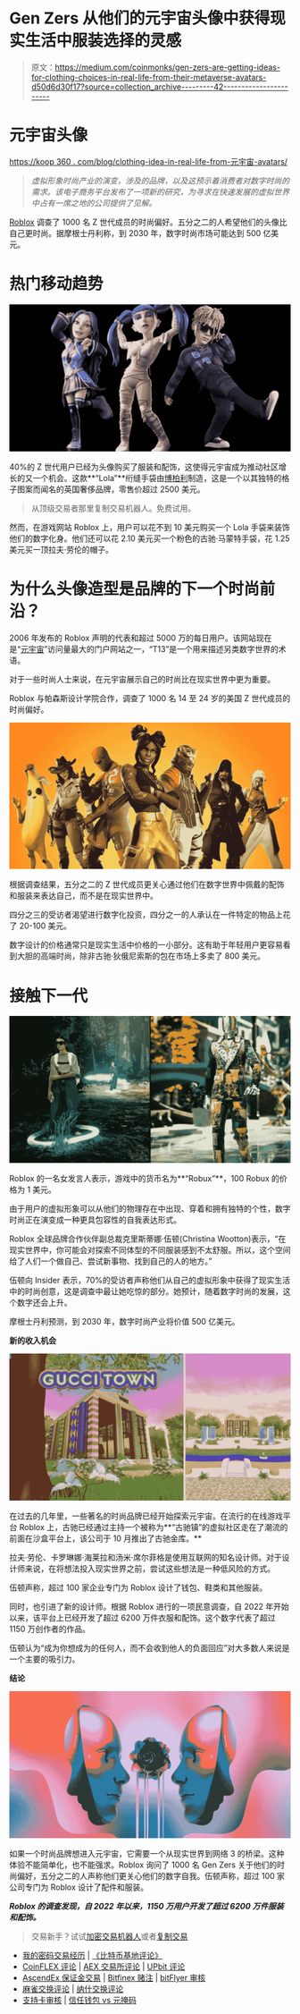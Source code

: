# Gen Zers 从他们的元宇宙头像中获得现实生活中服装选择的灵感

> 原文：<https://medium.com/coinmonks/gen-zers-are-getting-ideas-for-clothing-choices-in-real-life-from-their-metaverse-avatars-d50d6d30f17?source=collection_archive---------42----------------------->

# 元宇宙头像

[https://koop 360 . com/blog/clothing-idea-in-real-life-from-元宇宙-avatars/](https://koop360.com/blog/clothing-idea-in-real-life-from-metaverse-avatars/)

> *虚拟形象时尚产业的演变，涉及的品牌，以及这预示着消费者对数字时尚的需求。该电子商务平台发布了一项新的研究，为寻求在快速发展的虚拟世界中占有一席之地的公司提供了见解。*

[Roblox](https://www.roblox.com/) 调查了 1000 名 Z 世代成员的时尚偏好。五分之二的人希望他们的头像比自己更时尚。据摩根士丹利称，到 2030 年，数字时尚市场可能达到 500 亿美元。

# 热门移动趋势

![](img/3219fcfd1345613e3604e64b3cfdb863.png)

40%的 Z 世代用户已经为头像购买了服装和配饰，这使得元宇宙成为推动社区增长的又一个机会。这款**“Lola”**绗缝手袋由[博柏利](https://in.burberry.com/)制造，这是一个以其独特的格子图案而闻名的英国奢侈品牌，零售价超过 2500 美元。

> 从顶级交易者那里复制交易机器人。免费试用。

然而，在游戏网站 Roblox 上，用户可以花不到 10 美元购买一个 Lola 手袋来装饰他们的数字化身。他们还可以花 2.10 美元买一个粉色的古驰·马蒙特手袋，花 1.25 美元买一顶拉夫·劳伦的帽子。

# 为什么头像造型是品牌的下一个时尚前沿？

2006 年发布的 Roblox 声明的代表和超过 5000 万的每日用户。该网站现在是“[元宇宙](https://koop360.com/blog/how-metaverse-is-transforming-industries/)”访问量最大的门户网站之一，“T13”是一个用来描述另类数字世界的术语。

对于一些时尚人士来说，在元宇宙展示自己的时尚比在现实世界中更为重要。

Roblox 与帕森斯设计学院合作，调查了 1000 名 14 至 24 岁的美国 Z 世代成员的时尚偏好。

![](img/e7166d7a69e56c57299576e7630d3536.png)

根据调查结果，五分之二的 Z 世代成员更关心通过他们在数字世界中佩戴的配饰和服装来表达自己，而不是在现实世界中。

四分之三的受访者渴望进行数字化投资，四分之一的人承认在一件特定的物品上花了 20-100 美元。

数字设计的价格通常只是现实生活中价格的一小部分。这有助于年轻用户更容易看到大胆的高端时尚，除非古驰·狄俄尼索斯的包在市场上多卖了 800 美元。

# 接触下一代

![](img/ea194103429c7f9b768b525c8a9ee274.png)

Roblox 的一名女发言人表示，游戏中的货币名为**“Robux”**，100 Robux 的价格为 1 美元。

由于用户的虚拟形象可以从他们的物理存在中出现、穿着和拥有独特的个性，数字时尚正在演变成一种更具包容性的自我表达形式。

Roblox 全球品牌合作伙伴副总裁克里斯蒂娜·伍顿(Christina Wootton)表示，“在现实世界中，你可能会对探索不同体型的不同服装感到不太舒服。所以，这个空间给了人们一个做自己、尝试新事物、找到自己的人的地方。”

伍顿向 Insider 表示，70%的受访者声称他们从自己的虚拟形象中获得了现实生活中的时尚创意，这是调查中最让她吃惊的部分。她预计，随着数字时尚的发展，这个数字还会上升。

摩根士丹利预测，到 2030 年，数字时尚产业将价值 500 亿美元。

**新的收入机会**

![](img/b733310972d9588ddcb27204122f38b5.png)

在过去的几年里，一些著名的时尚品牌已经开始探索元宇宙。在流行的在线游戏平台 Roblox 上，古驰已经通过主持一个被称为**“古驰镇”的虚拟社区走在了潮流的前面在沙盒平台上，该公司于 10 月推出了古驰金库。**

拉夫·劳伦、卡罗琳娜·海莱拉和汤米·席尔菲格是使用互联网的知名设计师。对于设计师来说，在将想法投入现实世界之前，尝试这些想法是一种低风险的方式。

伍顿声称，超过 100 家企业专门为 Roblox 设计了钱包、鞋类和其他服装。

同时，也引进了新的设计师。根据 Roblox 进行的一项民意调查，自 2022 年开始以来，该平台上已经开发了超过 6200 万件衣服和配饰。这个数字代表了超过 1150 万创作者的作品。

伍顿认为“成为你想成为的任何人，而不会收到他人的负面回应”对大多数人来说是一个主要的吸引力。

**结论**

![](img/cf9896b8acb25abf3eb1ae5b8a95f1c5.png)

如果一个时尚品牌想进入元宇宙，它需要一个从现实世界到网络 3 的桥梁。这种体验不能简单化，也不能强求。Roblox 询问了 1000 名 Gen Zers 关于他们的时尚偏好，五分之二的人声称他们更关心他们的数字自我。伍顿声称，超过 100 家公司专门为 Roblox 设计了配件和服装。

***Roblox 的调查发现，自 2022 年以来，1150 万用户开发了超过 6200 万件服装和配饰。***

> 交易新手？试试[加密交易机器人](/coinmonks/crypto-trading-bot-c2ffce8acb2a)或者[复制交易](/coinmonks/top-10-crypto-copy-trading-platforms-for-beginners-d0c37c7d698c)

*   [我的密码交易经历](/coinmonks/my-experience-with-crypto-copy-trading-d6feb2ce3ac5) | [《比特币基地评论》](/coinmonks/coinbase-review-6ef4e0f56064)
*   [CoinFLEX 评论](https://coincodecap.com/coinflex-review) | [AEX 交易所评论](https://coincodecap.com/aex-exchange-review) | [UPbit 评论](https://coincodecap.com/upbit-review)
*   [AscendEx 保证金交易](https://coincodecap.com/ascendex-margin-trading) | [Bitfinex 赌注](https://coincodecap.com/bitfinex-staking) | [bitFlyer 审核](https://coincodecap.com/bitflyer-review)
*   [麻雀交换评论](https://coincodecap.com/sparrow-exchange-review) | [纳什交换评论](https://coincodecap.com/nash-exchange-review)
*   [支持卡审核](https://coincodecap.com/uphold-card-review) | [信任钱包 vs 元掩码](https://coincodecap.com/trust-wallet-vs-metamask)